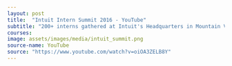 ```yaml
---
layout: post
title:  "Intuit Intern Summit 2016 - YouTube"
subtitle: "200+ interns gathered at Intuit's Headquarters in Mountain View, CA for the annual 2-day intern summit."
courses: 
image: assets/images/media/intuit_summit.png
source-name: YouTube
source: "https://www.youtube.com/watch?v=oiOA3ZELB8Y"
---
```

